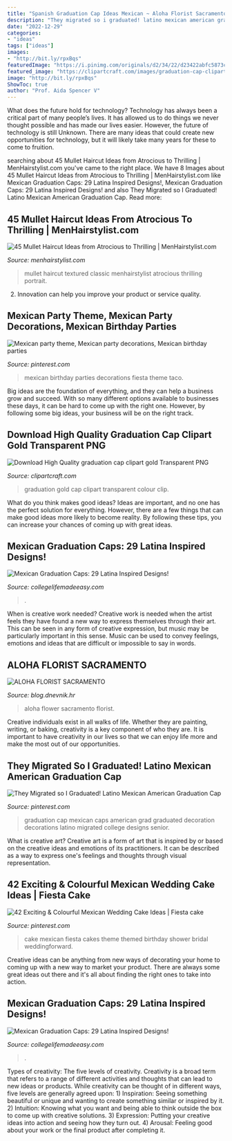 ```yaml
---
title: "Spanish Graduation Cap Ideas Mexican ~ Aloha Florist Sacramento"
description: "They migrated so i graduated! latino mexican american graduation cap"
date: "2022-12-29"
categories:
- "ideas"
tags: ["ideas"]
images:
- "http://bit.ly/rpxBqs"
featuredImage: "https://i.pinimg.com/originals/d2/34/22/d23422abfc5873c62a2d65ffc7fa0436.jpg"
featured_image: "https://clipartcraft.com/images/graduation-cap-clipart-gold-6.png"
image: "http://bit.ly/rpxBqs"
ShowToc: true
author: "Prof. Aida Spencer V"
---
```



What does the future hold for technology?
Technology has always been a critical part of many people’s lives. It has allowed us to do things we never thought possible and has made our lives easier. However, the future of technology is still Unknown. There are many ideas that could create new opportunities for technology, but it will likely take many years for these to come to fruition.

	

		
searching about 45 Mullet Haircut Ideas from Atrocious to Thrilling | MenHairstylist.com you've came to the right place. We have 8 Images about 45 Mullet Haircut Ideas from Atrocious to Thrilling | MenHairstylist.com like Mexican Graduation Caps: 29 Latina Inspired Designs!, Mexican Graduation Caps: 29 Latina Inspired Designs! and also They Migrated so I Graduated! Latino Mexican American Graduation Cap. Read more:
		
    
## 45 Mullet Haircut Ideas From Atrocious To Thrilling | MenHairstylist.com

<img loading=lazy src="https://menhairstylist.com/wp-content/uploads/2017/11/textured-mullet-haircut-e1510241036749.jpg" onerror="this.onerror=null;this.src='https://tse3.mm.bing.net/th?id=OIP.txSwBtspXzAPLW2-QCuh-AHaI9&amp;pid=15.1';" alt="45 Mullet Haircut Ideas from Atrocious to Thrilling | MenHairstylist.com">

_Source: menhairstylist.com_

>mullet haircut textured classic menhairstylist atrocious thrilling portrait. 

	

2. Innovation can help you improve your product or service quality.

    
## Mexican Party Theme, Mexican Party Decorations, Mexican Birthday Parties

<img loading=lazy src="https://i.pinimg.com/originals/c6/ab/b9/c6abb96e121003e46c3726ea9e9cd65e.jpg" onerror="this.onerror=null;this.src='https://tse4.mm.bing.net/th?id=OIP.edRr1lWnVt-V5utGjjLr5gHaJ4&amp;pid=15.1';" alt="Mexican party theme, Mexican party decorations, Mexican birthday parties">

_Source: pinterest.com_

>mexican birthday parties decorations fiesta theme taco. 

	

Big ideas are the foundation of everything, and they can help a business grow and succeed. With so many different options available to businesses these days, it can be hard to come up with the right one. However, by following some big ideas, your business will be on the right track.

    
## Download High Quality Graduation Cap Clipart Gold Transparent PNG

<img loading=lazy src="https://clipartcraft.com/images/graduation-cap-clipart-gold-6.png" onerror="this.onerror=null;this.src='https://tse2.mm.bing.net/th?id=OIP.6O1JPIf_CaVUkndkKM3-bwHaHa&amp;pid=15.1';" alt="Download High Quality graduation cap clipart gold Transparent PNG">

_Source: clipartcraft.com_

>graduation gold cap clipart transparent colour clip. 

	

What do you think makes good ideas?
Ideas are important, and no one has the perfect solution for everything. However, there are a few things that can make good ideas more likely to become reality. By following these tips, you can increase your chances of coming up with great ideas.

    
## Mexican Graduation Caps: 29 Latina Inspired Designs!

<img loading=lazy src="https://collegelifemadeeasy.com/wp-content/uploads/2019/04/mexican-grad-cap-14-1-640x640.png" onerror="this.onerror=null;this.src='https://tse3.mm.bing.net/th?id=OIP.I6WC-aH3gAG-zmvGU_452QHaHa&amp;pid=15.1';" alt="Mexican Graduation Caps: 29 Latina Inspired Designs!">

_Source: collegelifemadeeasy.com_

>. 

	

When is creative work needed?
Creative work is needed when the artist feels they have found a new way to express themselves through their art. This can be seen in any form of creative expression, but music may be particularly important in this sense. Music can be used to convey feelings, emotions and ideas that are difficult or impossible to say in words.

    
## ALOHA FLORIST SACRAMENTO

<img loading=lazy src="http://bit.ly/rpxBqs" onerror="this.onerror=null;this.src='https://tse1.mm.bing.net/th?id=OIP.l8eS8OxW2X1i-x4HYYWk5AHaFS&amp;pid=15.1';" alt="ALOHA FLORIST SACRAMENTO">

_Source: blog.dnevnik.hr_

>aloha flower sacramento florist. 

	

Creative individuals exist in all walks of life. Whether they are painting, writing, or baking, creativity is a key component of who they are. It is important to have creativity in our lives so that we can enjoy life more and make the most out of our opportunities.

    
## They Migrated So I Graduated! Latino Mexican American Graduation Cap

<img loading=lazy src="https://i.pinimg.com/originals/d2/34/22/d23422abfc5873c62a2d65ffc7fa0436.jpg" onerror="this.onerror=null;this.src='https://tse1.mm.bing.net/th?id=OIP.ZhXm8Aa703SotKjCF-N-2AHaJ4&amp;pid=15.1';" alt="They Migrated so I Graduated! Latino Mexican American Graduation Cap">

_Source: pinterest.com_

>graduation cap mexican caps american grad graduated decoration decorations latino migrated college designs senior. 

	

What is creative art?
Creative art is a form of art that is inspired by or based on the creative ideas and emotions of its practitioners. It can be described as a way to express one's feelings and thoughts through visual representation.

    
## 42 Exciting &amp; Colourful Mexican Wedding Cake Ideas | Fiesta Cake

<img loading=lazy src="https://i.pinimg.com/originals/0c/d7/48/0cd74870cd3339672001305eb2c5ae09.jpg" onerror="this.onerror=null;this.src='https://tse1.mm.bing.net/th?id=OIP.pvfVhyPCDfNDhJYqBATXAgHaLG&amp;pid=15.1';" alt="42 Exciting &amp; Colourful Mexican Wedding Cake Ideas | Fiesta cake">

_Source: pinterest.com_

>cake mexican fiesta cakes theme themed birthday shower bridal weddingforward. 

	

Creative ideas can be anything from new ways of decorating your home to coming up with a new way to market your product. There are always some great ideas out there and it's all about finding the right ones to take into action.

    
## Mexican Graduation Caps: 29 Latina Inspired Designs!

<img loading=lazy src="https://collegelifemadeeasy.com/wp-content/uploads/2019/04/latina-graduation-cap-ideas-720x810.jpg" onerror="this.onerror=null;this.src='https://tse1.mm.bing.net/th?id=OIP.q_3iNjRxHtCcIvoKi8PxbgHaIV&amp;pid=15.1';" alt="Mexican Graduation Caps: 29 Latina Inspired Designs!">

_Source: collegelifemadeeasy.com_

>. 

	

Types of creativity: The five levels of creativity.
Creativity is a broad term that refers to a range of different activities and thoughts that can lead to new ideas or products. While creativity can be thought of in different ways, five levels are generally agreed upon: 1) Inspiration: Seeing something beautiful or unique and wanting to create something similar or inspired by it. 
2) Intuition: Knowing what you want and being able to think outside the box to come up with creative solutions. 
3) Expression: Putting your creative ideas into action and seeing how they turn out. 
4) Arousal: Feeling good about your work or the final product after completing it.


